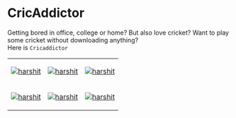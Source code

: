 # CricAddictor 

Getting bored in office, college or home? But also love cricket? Want to play some cricket without downloading anything? <br/>
Here is `Cricaddictor`
<table>
    <tr>
      <td><p align="left">
    <a href="" target="blank"><img src="https://github.com/CodeMaster17/Cricaddictor/assets/96763776/a25b2cdc-370e-401d-b9d8-dda5482c3270" alt="harshit" 
  </p></td>
      <td><p align="left">
    <a href="" target="blank"><img src="https://github.com/CodeMaster17/Cricaddictor/assets/96763776/5e196930-75db-4277-99d7-efaa7b555bc5" alt="harshit" 
  </p></td>
       <td><p align="left">
    <a href="" target="blank"><img src="https://github.com/CodeMaster17/Cricaddictor/assets/96763776/3e7c5e6d-1365-4bec-837f-4f6f27fee1a0" alt="harshit" 
  </p></td>
    </tr>

  <tr>
      <td><p align="left">
    <a href="" target="blank"><img src="https://github.com/CodeMaster17/Cricaddictor/assets/96763776/aa705017-ce02-41e0-abef-ff3eac28da5d" alt="harshit" 
  </p></td>
      <td><p align="left">
    <a href="" target="blank"><img src="https://github.com/CodeMaster17/Cricaddictor/assets/96763776/5e196930-75db-4277-99d7-efaa7b555bc5" alt="harshit" 
  </p></td>
       <td><p align="left">
    <a href="" target="blank"><img src="https://github.com/CodeMaster17/Cricaddictor/assets/96763776/1c1df458-ee32-466b-b976-d4cdfe312c53" alt="harshit" 
  </p></td>
    </tr>
</table>

